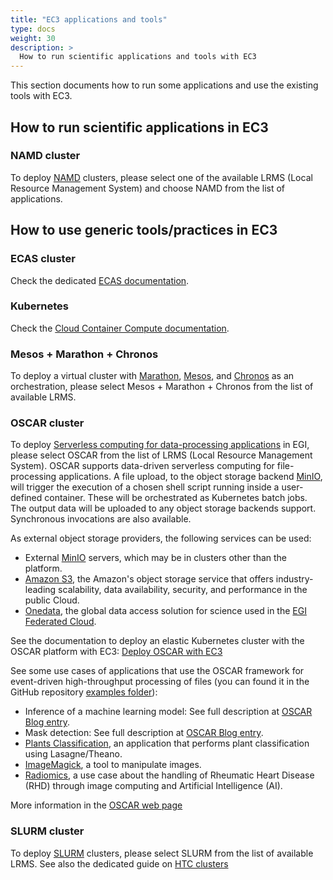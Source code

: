 ```yaml
---
title: "EC3 applications and tools"
type: docs
weight: 30
description: >
  How to run scientific applications and tools with EC3
---
```


This section documents how to run some applications and use the existing tools
with EC3.

## How to run scientific applications in EC3

### NAMD cluster

To deploy [NAMD](https://www.ks.uiuc.edu/Research/namd/) clusters, please select
one of the available LRMS (Local Resource Management System) and choose NAMD
from the list of applications.

## How to use generic tools/practices in EC3

### ECAS cluster

Check the dedicated [ECAS documentation](./ecas/).

### Kubernetes

Check the
[Cloud Container Compute documentation](../../../cloud-container-compute).

### Mesos + Marathon + Chronos

To deploy a virtual cluster with
[Marathon](https://mesosphere.github.io/marathon/),
[Mesos](http://mesos.apache.org/), and
[Chronos](https://mesos.github.io/chronos/) as an orchestration, please select
Mesos + Marathon + Chronos from the list of available LRMS.

### OSCAR cluster

To deploy
[Serverless computing for data-processing applications](https://www.egi.eu/about/newsletters/serverless-computing-for-data-processing-applications-in-egi/)
in EGI, please select OSCAR from the list of LRMS (Local Resource Management
System). OSCAR supports data-driven serverless computing for file-processing
applications. A file upload, to the object storage backend [MinIO](http://minio.io),
will trigger the execution of a chosen shell script running inside a user-defined
container. These will be orchestrated as Kubernetes batch jobs. The output data
will be uploaded to any object storage backends support. Synchronous invocations
are also available.

As external object storage providers, the following services can be used:

- External [MinIO](https://min.io) servers, which may be in clusters other than the 
  platform.
- [Amazon S3](https://aws.amazon.com/s3/), the Amazon's  object storage service that
  offers industry-leading scalability, data availability, security, and performance
  in the public Cloud.
- [Onedata](https://onedata.org/), the global data access solution for science used
  in the [EGI Federated Cloud](https://datahub.egi.eu/).

See the documentation to deploy an elastic Kubernetes cluster with the OSCAR
platform with EC3:
[Deploy OSCAR with EC3](https://docs.oscar.grycap.net/deploy-ec3/)

See some use cases of applications that use the OSCAR framework for event-driven
high-throughput processing of files (you can found it in the GitHub repository
[examples folder](https://github.com/grycap/oscar/tree/master/examples)):

- Inference of a machine learning model: See full description at
  [OSCAR Blog entry](https://oscar.grycap.net/blog/post-oscar-faas-scalable-ml-inference/).
- Mask detection: See full description at
  [OSCAR Blog entry](https://oscar.grycap.net/blog/post-oscar-serverless-ai-models/).
- [Plants Classification](https://github.com/indigo-dc/plant-classification-theano),
  an application that performs plant classification using Lasagne/Theano.
- [ImageMagick](https://www.imagemagick.org/), a tool to manipulate images.
- [Radiomics](https://github.com/eubr-atmosphere/radiomics), a use case about
  the handling of Rheumatic Heart Disease (RHD) through image computing and
  Artificial Intelligence (AI).

More information in the [OSCAR web page](https://oscar.grycap.net/)

### SLURM cluster

To deploy [SLURM](https://slurm.schedmd.com/documentation.html) clusters, please
select SLURM from the list of available LRMS. See also the dedicated guide on
[HTC clusters](./htc/)
